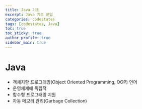 ```yaml
---
title: Java 기초
excerpt: Java 기초 문법
categories: codestates
tags: [codestates, Java]
toc: true
toc_sticky: true
author_profile: true
sidebar_main: true
---
```


# Java

- 객체지향 프로그래밍(Object Oriented Programming, OOP) 언어
- 운영체제에 독립적
- 함수형 프로그래밍 지원
- 자동 메모리 관리(Garbage Collection)

